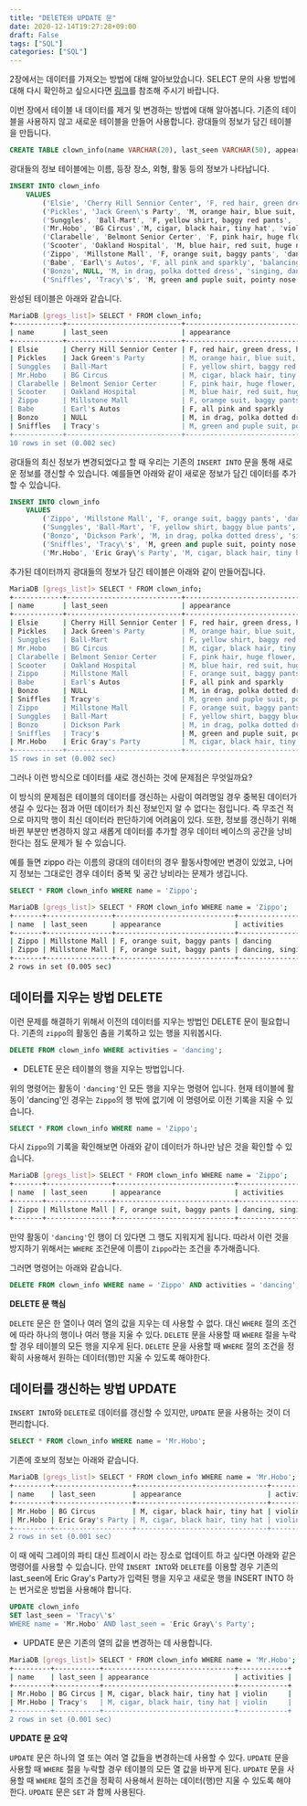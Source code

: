 ```yaml
---
title: "DElETE와 UPDATE 문"
date: 2020-12-14T19:27:28+09:00
draft: False
tags: ["SQL"]
categories: ["SQL"]
---
```


2장에서는 데이터를 가져오는 방법에 대해 알아보았습니다. SELECT 문의 사용 방법에 대해 다시 확인하고 싶으시다면 [링크](https://choosunsick.github.io/post/sql_ch_2/)를 참조해 주시기 바랍니다.

이번 장에서 테이블 내 데이터를 제거 및 변경하는 방법에 대해 알아봅니다. 기존의 테이블을 사용하지 않고 새로운 테이블을 만들어 사용합니다.
광대들의 정보가 담긴 테이블을 만듭니다.

```sql
CREATE TABLE clown_info(name VARCHAR(20), last_seen VARCHAR(50), appearance VARCHAR(200), activities VARCHAR(50));
```

광대들의 정보 테이블에는 이름, 등장 장소, 외형, 활동 등의 정보가 나타납니다.

```sql
INSERT INTO clown_info
    VALUES
        ('Elsie', 'Cherry Hill Sennior Center', 'F, red hair, green dress, huge feet', 'balloons, little car'),
        ('Pickles', 'Jack Green\'s Party', 'M, orange hair, blue suit, huge feet', 'mime'),
        ('Sunggles', 'Ball-Mart', 'F, yellow shirt, baggy red pants', 'horn, umbrella'),
        ('Mr.Hobo', 'BG Circus','M, cigar, black hair, tiny hat', 'violin'),
        ('Clarabelle', 'Belmont Senior Certer', 'F, pink hair, huge flower, blue dress', 'yelling, dancing'),
        ('Scooter', 'Oakland Hospital', 'M, blue hair, red suit, huge nose', 'balloons'),
        ('Zippo', 'Millstone Mall', 'F, orange suit, baggy pants', 'dancing'),
        ('Babe', 'Earl\'s Autos', 'F, all pink and sparkly', 'balancing, little car'),
        ('Bonzo', NULL, 'M, in drag, polka dotted dress', 'singing, dancing'),
        ('Sniffles', 'Tracy\'s', 'M, green and puple suit, pointy nose', NULL);
```

완성된 테이블은 아래와 같습니다.

```bash
MariaDB [gregs_list]> SELECT * FROM clown_info;
+------------+----------------------------+---------------------------------------+-----------------------+
| name       | last_seen                  | appearance                            | activities            |
+------------+----------------------------+---------------------------------------+-----------------------+
| Elsie      | Cherry Hill Sennior Center | F, red hair, green dress, huge feet   | balloons, little car  |
| Pickles    | Jack Green's Party         | M, orange hair, blue suit, huge feet  | mime                  |
| Sunggles   | Ball-Mart                  | F, yellow shirt, baggy red pants      | horn, umbrella        |
| Mr.Hobo    | BG Circus                  | M, cigar, black hair, tiny hat        | violin                |
| Clarabelle | Belmont Senior Certer      | F, pink hair, huge flower, blue dress | yelling, dancing      |
| Scooter    | Oakland Hospital           | M, blue hair, red suit, huge nose     | balloons              |
| Zippo      | Millstone Mall             | F, orange suit, baggy pants           | dancing               |
| Babe       | Earl's Autos               | F, all pink and sparkly               | balancing, little car |
| Bonzo      | NULL                       | M, in drag, polka dotted dress        | singing, dancing      |
| Sniffles   | Tracy's                    | M, green and puple suit, pointy nose  | NULL                  |
+------------+----------------------------+---------------------------------------+-----------------------+
10 rows in set (0.002 sec)
```

광대들의 최신 정보가 변경되었다고 할 때 우리는 기존의 `INSERT INTO` 문을 통해 새로운 정보를 갱신할 수 있습니다. 예를들면 아래와 같이 새로운 정보가 담긴 데이터를 추가할 수 있습니다.

```sql
INSERT INTO clown_info
    VALUES
        ('Zippo', 'Millstone Mall', 'F, orange suit, baggy pants', 'dancing, singing'),
        ('Sunggles', 'Ball-Mart', 'F, yellow shirt, baggy blue pants', 'horn, umbrella'),
        ('Bonzo', 'Dickson Park', 'M, in drag, polka dotted dress', 'singing, dancing'),
        ('Sniffles', 'Tracy\'s', 'M, green and puple suit, pointy nose', 'little car'),
        ('Mr.Hobo', 'Eric Gray\'s Party', 'M, cigar, black hair, tiny hat', 'violin');
```

추가된 데이터까지 광대들의 정보가 담긴 테이블은 아래와 같이 만들어집니다.

```bash
MariaDB [gregs_list]> SELECT * FROM clown_info;
+------------+----------------------------+---------------------------------------+-----------------------+
| name       | last_seen                  | appearance                            | activities            |
+------------+----------------------------+---------------------------------------+-----------------------+
| Elsie      | Cherry Hill Sennior Center | F, red hair, green dress, huge feet   | balloons, little car  |
| Pickles    | Jack Green's Party         | M, orange hair, blue suit, huge feet  | mime                  |
| Sunggles   | Ball-Mart                  | F, yellow shirt, baggy red pants      | horn, umbrella        |
| Mr.Hobo    | BG Circus                  | M, cigar, black hair, tiny hat        | violin                |
| Clarabelle | Belmont Senior Certer      | F, pink hair, huge flower, blue dress | yelling, dancing      |
| Scooter    | Oakland Hospital           | M, blue hair, red suit, huge nose     | balloons              |
| Zippo      | Millstone Mall             | F, orange suit, baggy pants           | dancing               |
| Babe       | Earl's Autos               | F, all pink and sparkly               | balancing, little car |
| Bonzo      | NULL                       | M, in drag, polka dotted dress        | singing, dancing      |
| Sniffles   | Tracy's                    | M, green and puple suit, pointy nose  | NULL                  |
| Zippo      | Millstone Mall             | F, orange suit, baggy pants           | dancing, singing      |
| Sunggles   | Ball-Mart                  | F, yellow shirt, baggy blue pants     | horn, umbrella        |
| Bonzo      | Dickson Park               | M, in drag, polka dotted dress        | singing, dancing      |
| Sniffles   | Tracy's                    | M, green and puple suit, pointy nose  | little car            |
| Mr.Hobo    | Eric Gray's Party          | M, cigar, black hair, tiny hat        | violin                |
+------------+----------------------------+---------------------------------------+-----------------------+
15 rows in set (0.002 sec)
```

그러나 이런 방식으로 데이터를 새로 갱신하는 것에 문제점은 무엇일까요?

이 방식의 문제점은 테이블의 데이터를 갱신하는 사람이 여려명일 경우 중복된 데이터가 생길 수 있다는 점과 어떤 데이터가 최신 정보인지 알 수 없다는 점입니다. 즉 무조건 적으로 마지막 행이 최신 데이터라 판단하기에 어려움이 있다. 또한, 정보를 갱신하기 위해 바뀐 부분만 변경하지 않고 새롭게 데이터를 추가할 경우 데이터 베이스의 공간을 낭비한다는 점도 문제가 될 수 있습니다.

예를 들면 zippo 라는 이름의 광대의 데이터의 경우 활동사항에만 변경이 있었고, 나머지 정보는 그대로인 경우 데이터 중복 및 공간 낭비라는 문제가 생깁니다.

```sql
SELECT * FROM clown_info WHERE name = 'Zippo';
```

```bash
MariaDB [gregs_list]> SELECT * FROM clown_info WHERE name = 'Zippo';
+-------+----------------+-----------------------------+------------------+
| name  | last_seen      | appearance                  | activities       |
+-------+----------------+-----------------------------+------------------+
| Zippo | Millstone Mall | F, orange suit, baggy pants | dancing          |
| Zippo | Millstone Mall | F, orange suit, baggy pants | dancing, singing |
+-------+----------------+-----------------------------+------------------+
2 rows in set (0.005 sec)
```

## 데이터를 지우는 방법 DELETE

이런 문제를 해결하기 위해서 이전의 데이터를 지우는 방법인 DELETE 문이 필요합니다. 기존의 `zippo`의 활동인 춤을 기록하고 있는 행을 지워봅시다.

```sql
DELETE FROM clown_info WHERE activities = 'dancing';
```

- DELETE 문은 테이블의 행을 지우는 방법입니다.

위의 명령어는 활동이 `'dancing'`인 모든 행을 지우는 명령어 입니다. 현재 테이블에 활동이 'dancing'인 경우는 `Zippo`의 행 밖에 없기에 이 명령어로 이전 기록을 지울 수 있습니다.

```sql
SELECT * FROM clown_info WHERE name = 'Zippo';
```

다시 `Zippo`의 기록을 확인해보면 아래와 같이 데이터가 하나만 남은 것을 확인할 수 있습니다.

```bash
MariaDB [gregs_list]> SELECT * FROM clown_info WHERE name = 'Zippo';
+-------+----------------+-----------------------------+------------------+
| name  | last_seen      | appearance                  | activities       |
+-------+----------------+-----------------------------+------------------+
| Zippo | Millstone Mall | F, orange suit, baggy pants | dancing, singing |
+-------+----------------+-----------------------------+------------------+
```

만약 활동이 `'dancing'`인 행이 더 있다면 그 행도 지워지게 됩니다. 따라서 이런 것을 방지하기 위해서는 `WHERE` 조건문에 이름이 `Zippo`라는 조건을 추가해줍니다.

그러면 명령어는 아래와 같습니다.

```sql
DELETE FROM clown_info WHERE name = 'Zippo' AND activities = 'dancing';
```

**DELETE 문 핵심**

`DELETE` 문은 한 열이나 여러 열의 값을 지우는 데 사용할 수 없다. 대신 `WHERE` 절의 조건에 따라 하나의 행이나 여러 행을 지울 수 있다.
`DELETE` 문을 사용할 때 `WHERE` 절을 누락할 경우 테이블의 모든 행을 지우게 된다.
`DELETE` 문을 사용할 때 `WHERE` 절의 조건을 정확히 사용해서 원하는 데이터(행)만 지울 수 있도록 해야한다.

## 데이터를 갱신하는 방법 UPDATE

`INSERT INTO`와 `DELETE`로 데이터를 갱신할 수 있지만, `UPDATE` 문을 사용하는 것이 더 편리합니다.

```sql
SELECT * FROM clown_info WHERE name = 'Mr.Hobo';
```

기존에 호보의 정보는 아래와 같습니다.

```bash
MariaDB [gregs_list]> SELECT * FROM clown_info WHERE name = 'Mr.Hobo';
+---------+-------------------+--------------------------------+------------+
| name    | last_seen         | appearance                     | activities |
+---------+-------------------+--------------------------------+------------+
| Mr.Hobo | BG Circus         | M, cigar, black hair, tiny hat | violin     |
| Mr.Hobo | Eric Gray's Party | M, cigar, black hair, tiny hat | violin     |
+---------+-------------------+--------------------------------+------------+
2 rows in set (0.001 sec)
```

이 때 에릭 그레이의 파티 대신 트레이시 라는 장소로 업데이트 하고 싶다면 아래와 같은 명령어를 사용할 수 있습니다. 만약 `INSERT INTO`와 `DELETE`를 이용할 경우 기존의 last_seen에 Eric Gray's Party가 입력된 행을 지우고 새로운 행을 INSERT INTO 하는 번거로운 방법을 사용해야 합니다.

```sql
UPDATE clown_info
SET last_seen = 'Tracy\'s'
WHERE name = 'Mr.Hobo' AND last_seen = 'Eric Gray\'s Party';
```

- UPDATE 문은 기존의 열의 값을 변경하는 데 사용합니다.

```bash
MariaDB [gregs_list]> SELECT * FROM clown_info WHERE name = 'Mr.Hobo';
+---------+-----------+--------------------------------+------------+
| name    | last_seen | appearance                     | activities |
+---------+-----------+--------------------------------+------------+
| Mr.Hobo | BG Circus | M, cigar, black hair, tiny hat | violin     |
| Mr.Hobo | Tracy's   | M, cigar, black hair, tiny hat | violin     |
+---------+-----------+--------------------------------+------------+
2 rows in set (0.001 sec)
```

**UPDATE 문 요약**

`UPDATE` 문은 하나의 열 또는 여러 열 값들을 변경하는데 사용할 수 있다.
`UPDATE` 문을 사용할 때 `WHERE` 절을 누락할 경우 테이블의 모든 열 값을 바꾸게 된다.
`UPDATE` 문을 사용할 때 `WHERE` 절의 조건을 정확히 사용해서 원하는 데이터(행)만 지울 수 있도록 해야한다.
`UPDATE` 문은 `SET` 과 함께 사용된다.